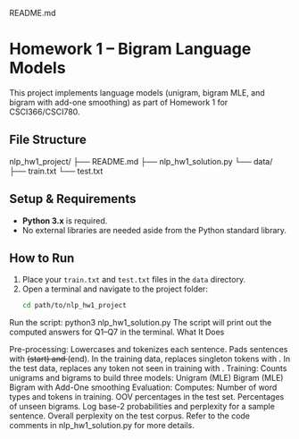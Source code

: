 README.md
# Homework 1 – Bigram Language Models

This project implements language models (unigram, bigram MLE, and bigram with add-one smoothing) as part of Homework 1 for CSCI366/CSCI780.

## File Structure

nlp_hw1_project/ ├── README.md ├── nlp_hw1_solution.py └── data/ ├── train.txt └── test.txt


## Setup & Requirements

- **Python 3.x** is required.
- No external libraries are needed aside from the Python standard library.

## How to Run

1. Place your `train.txt` and `test.txt` files in the `data` directory.
2. Open a terminal and navigate to the project folder:
   ```bash
   cd path/to/nlp_hw1_project
Run the script:
python3 nlp_hw1_solution.py
The script will print out the computed answers for Q1–Q7 in the terminal.
What It Does

Pre-processing:
Lowercases and tokenizes each sentence.
Pads sentences with <s> (start) and </s> (end).
In the training data, replaces singleton tokens with <unk>.
In the test data, replaces any token not seen in training with <unk>.
Training:
Counts unigrams and bigrams to build three models:
Unigram (MLE)
Bigram (MLE)
Bigram with Add-One smoothing
Evaluation:
Computes:
Number of word types and tokens in training.
OOV percentages in the test set.
Percentages of unseen bigrams.
Log base-2 probabilities and perplexity for a sample sentence.
Overall perplexity on the test corpus.
Refer to the code comments in nlp_hw1_solution.py for more details.